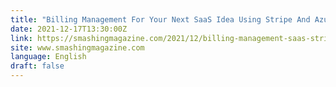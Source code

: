 ```yaml
---
title: "Billing Management For Your Next SaaS Idea Using Stripe And Azure Functions"
date: 2021-12-17T13:30:00Z
link: https://smashingmagazine.com/2021/12/billing-management-saas-stripe-azure-functions/?utm_medium=RSS&utm_source=news.12bit.vn
site: www.smashingmagazine.com
language: English
draft: false
---
```

